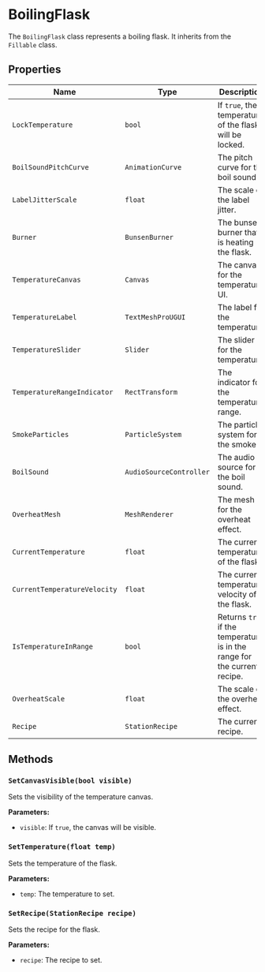 # BoilingFlask

The `BoilingFlask` class represents a boiling flask. It inherits from the `Fillable` class.

## Properties

| Name | Type | Description |
| --- | --- | --- |
| `LockTemperature` | `bool` | If `true`, the temperature of the flask will be locked. |
| `BoilSoundPitchCurve` | `AnimationCurve` | The pitch curve for the boil sound. |
| `LabelJitterScale` | `float` | The scale of the label jitter. |
| `Burner` | `BunsenBurner` | The bunsen burner that is heating the flask. |
| `TemperatureCanvas` | `Canvas` | The canvas for the temperature UI. |
| `TemperatureLabel` | `TextMeshProUGUI` | The label for the temperature. |
| `TemperatureSlider` | `Slider` | The slider for the temperature. |
| `TemperatureRangeIndicator` | `RectTransform` | The indicator for the temperature range. |
| `SmokeParticles` | `ParticleSystem` | The particle system for the smoke. |
| `BoilSound` | `AudioSourceController` | The audio source for the boil sound. |
| `OverheatMesh` | `MeshRenderer` | The mesh for the overheat effect. |
| `CurrentTemperature` | `float` | The current temperature of the flask. |
| `CurrentTemperatureVelocity` | `float` | The current temperature velocity of the flask. |
| `IsTemperatureInRange` | `bool` | Returns `true` if the temperature is in the range for the current recipe. |
| `OverheatScale` | `float` | The scale of the overheat effect. |
| `Recipe` | `StationRecipe` | The current recipe. |

## Methods

### `SetCanvasVisible(bool visible)`

Sets the visibility of the temperature canvas.

**Parameters:**

* `visible`: If `true`, the canvas will be visible.

### `SetTemperature(float temp)`

Sets the temperature of the flask.

**Parameters:**

* `temp`: The temperature to set.

### `SetRecipe(StationRecipe recipe)`

Sets the recipe for the flask.

**Parameters:**

* `recipe`: The recipe to set.
